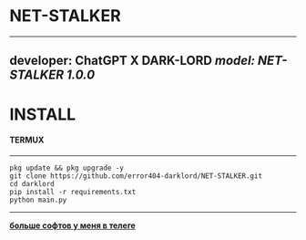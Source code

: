# NET-STALKER
---
**developer: ChatGPT X DARK-LORD**
*model: NET-STALKER 1.0.0*
---
# INSTALL
#### TERMUX
---
```
pkg update && pkg upgrade -y
git clone https://github.com/error404-darklord/NET-STALKER.git
cd darklord
pip install -r requirements.txt
python main.py
```
---
**[больше софтов у меня в телеге](https://t.me/DATABASE6576807265484849)**
